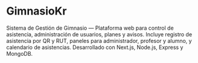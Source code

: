 # GimnasioKr
Sistema de Gestión de Gimnasio — Plataforma web para control de asistencia, administración de usuarios, planes y avisos. Incluye registro de asistencia por QR y RUT, paneles para administrador, profesor y alumno, y calendario de asistencias. Desarrollado con Next.js, Node.js, Express y MongoDB.
